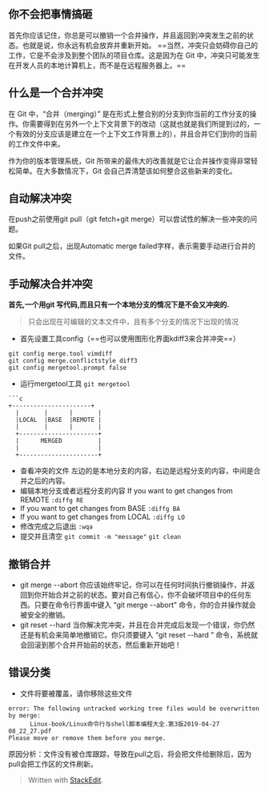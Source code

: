 ## 你不会把事情搞砸

首先你应该记住，你总是可以撤销一个合并操作，并且返回到冲突发生之前的状态。也就是说，你永远有机会放弃并重新开始。
==当然，冲突只会妨碍你自己的工作，它是不会涉及到整个团队的项目仓库。这是因为在 Git 中，冲突只可能发生在开发人员的本地计算机上，而不是在远程服务器上。==

## 什么是一个合并冲突

在 Git 中，“合并（merging）” 是在形式上整合别的分支到你当前的工作分支的操作。你需要得到在另外一个上下文背景下的改动（这就也就是我们所提到过的，一个有效的分支应该是建立在一个上下文工作背景上的），并且合并它们到你的当前的工作文件中来。

作为你的版本管理系统，Git 所带来的最伟大的改善就是它让合并操作变得非常轻松简单。在大多数情况下，Git 会自己弄清楚该如何整合这些新来的变化。
## 自动解决冲突
在push之前使用git pull（git fetch+git merge）可以尝试性的解决一些冲突的问题。

如果Git pull之后，出现Automatic merge failed字样，表示需要手动进行合并的文件。
## 手动解决合并冲突
**首先,一个用git 写代码,而且只有一个本地分支的情况下是不会又冲突的.**
> 只会出现在可编辑的文本文件中，且有多个分支的情况下出现的情况

- 首先设置工具config（==也可以使用图形化界面kdiff3来合并冲突==）

```
git config merge.tool vimdiff
git config merge.conflictstyle diff3
git config mergetool.prompt false
```
- 运行mergetool工具
`git mergetool`
```
```c
+----------------------+
  |       |      |       |
  |LOCAL  |BASE  |REMOTE |
  |       |      |       |
  +----------------------+
  |      MERGED          |
  |                      |
  +----------------------+
```
- 查看冲突的文件
左边的是本地分支的内容，右边是远程分支的内容，中间是合并之后的内容。
- 编辑本地分支或者远程分支的内容
If you want to get changes from REMOTE
`:diffg RE  `
- If you want to get changes from BASE
`:diffg BA`
- If you want to get changes from LOCAL
`:diffg LO `
- 修改完成之后退出
`:wqa`
- 提交并且清空
`git commit -m "message"`
`git clean`
## 撤销合并
- git merge --abort
你应该始终牢记，你可以在任何时间执行撤销操作，并返回到你开始合并之前的状态。要对自己有信心，你不会破坏项目中的任何东西。只要在命令行界面中键入 “git merge --abort” 命令，你的合并操作就会被安全的撤销。
- git reset --hard
当你解决完冲突，并且在合并完成后发现一个错误，你仍然还是有机会来简单地撤销它。你只须要键入 “git reset --hard  ” 命令，系统就会回滚到那个合并开始前的状态，然后重新开始吧！
## 错误分类
- 文件将要被覆盖，请你移除这些文件
```
error: The following untracked working tree files would be overwritten by merge:
      Linux-book/Linux命令行与shell脚本编程大全.第3版2019-04-27 08_22_27.pdf
Please move or remove them before you merge.
```
原因分析：文件没有被仓库跟踪，导致在pull之后，将会把文件给删除后，因为pull会把工作区的文件刷新。

> Written with [StackEdit](https://stackedit.io/).
<!--stackedit_data:
eyJoaXN0b3J5IjpbLTEwMzEwNjcwMDVdfQ==
-->